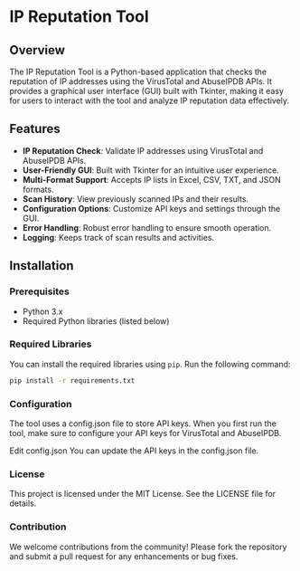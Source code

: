 # IP Reputation Tool

## Overview
The IP Reputation Tool is a Python-based application that checks the reputation of IP addresses using the VirusTotal and AbuseIPDB APIs. It provides a graphical user interface (GUI) built with Tkinter, making it easy for users to interact with the tool and analyze IP reputation data effectively.

## Features
- **IP Reputation Check**: Validate IP addresses using VirusTotal and AbuseIPDB APIs.
- **User-Friendly GUI**: Built with Tkinter for an intuitive user experience.
- **Multi-Format Support**: Accepts IP lists in Excel, CSV, TXT, and JSON formats.
- **Scan History**: View previously scanned IPs and their results.
- **Configuration Options**: Customize API keys and settings through the GUI.
- **Error Handling**: Robust error handling to ensure smooth operation.
- **Logging**: Keeps track of scan results and activities.

## Installation

### Prerequisites
- Python 3.x
- Required Python libraries (listed below)

### Required Libraries
You can install the required libraries using `pip`. Run the following command:

```bash
pip install -r requirements.txt
```

### Configuration
The tool uses a config.json file to store API keys. When you first run the tool, make sure to configure your API keys for VirusTotal and AbuseIPDB.

Edit config.json
You can update the API keys in the config.json file.

### License
This project is licensed under the MIT License. See the LICENSE file for details.

### Contribution
We welcome contributions from the community! Please fork the repository and submit a pull request for any enhancements or bug fixes.


